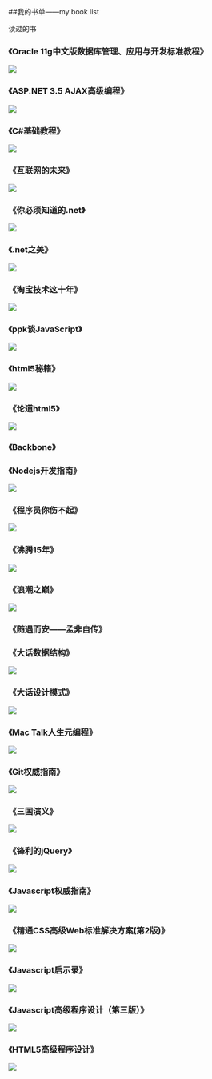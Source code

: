 ##我的书单——my book list

读过的书

### 《Oracle 11g中文版数据库管理、应用与开发标准教程》
![](http://img5.douban.com/lpic/s22777949.jpg)

### 《ASP.NET 3.5 AJAX高级编程》
![](http://img3.douban.com/lpic/s6106662.jpg)

### 《C#基础教程》
![](http://img3.douban.com/lpic/s4196243.jpg)

### 《互联网的未来》
![](http://img5.douban.com/lpic/s6276899.jpg)


### 《你必须知道的.net》
![](http://img5.douban.com/lpic/s9111288.jpg)
<br />

### 《.net之美》
![](http://img3.douban.com/lpic/s27223810.jpg)

### 《淘宝技术这十年》
![](http://img3.douban.com/lpic/s26713863.jpg)

### 《ppk谈JavaScript》
![](http://img5.douban.com/lpic/s2984236.jpg)
<br />

### 《html5秘籍》
![](http://img3.douban.com/lpic/s11190661.jpg)

### 《论道html5》
![](http://img5.douban.com/lpic/s9042118.jpg)

### 《Backbone》

### 《Nodejs开发指南》
![](http://img5.douban.com/lpic/s10307479.jpg)

### 《程序员你伤不起》 <br />
![](http://img5.douban.com/lpic/s26824277.jpg)

### 《沸腾15年》 <br />
![](http://img5.douban.com/lpic/s4502957.jpg)

### 《浪潮之巅》 <br />
![](http://img3.douban.com/lpic/s6584764.jpg)

### 《随遇而安——孟非自传》 <br />

### 《大话数据结构》 <br />
![](http://img3.douban.com/lpic/s6382631.jpg)

### 《大话设计模式》 <br />
![](http://img5.douban.com/lpic/s6908318.jpg)

###  《Mac Talk人生元编程》<br />
![](http://img3.douban.com/lpic/s27219901.jpg)

###  《Git权威指南》<br />
![](http://img3.douban.com/lpic/s6523000.jpg)

###  《三国演义》 <br />
![](http://img3.douban.com/lpic/s1564175.jpg)

###  《锋利的jQuery》 <br />
![](http://img5.douban.com/lpic/s28026858.jpg)

###  《Javascript权威指南》
![](http://img3.douban.com/lpic/s5860151.jpg)

### 《精通CSS高级Web标准解决方案(第2版)》
![](http://img5.douban.com/lpic/s11187739.jpg)

### 《Javascript启示录》
![](http://img5.douban.com/lpic/s27228856.jpg)

### 《Javascript高级程序设计（第三版）》
![](http://img3.douban.com/lpic/s8958650.jpg)

### 《HTML5高级程序设计》
![](http://img3.douban.com/lpic/s4569610.jpg)
